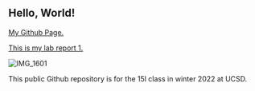 ## Hello, World!
[My Github Page.](https://github.com/yayajjiang/cse15l-lab-reports)

[This is my lab report 1.](lab-report-1-week-2.md) 

![IMG_1601](https://user-images.githubusercontent.com/60903767/149262676-02841c21-51c5-4f16-a221-7c3dd835f29e.JPG)

This public Github repository is for the 15l class in winter 2022 at UCSD.

